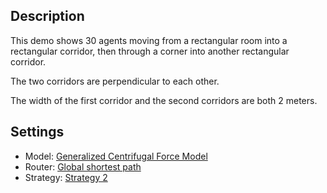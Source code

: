 ## Description
This demo shows 30 agents moving from a rectangular room into a rectangular corridor, then through a corner into another rectangular corridor.

The two corridors are perpendicular to each other.

The width of the first corridor and the second corridors are both 2 meters.

## Settings
- Model: [Generalized Centrifugal Force Model](http://www.jupedsim.org/jpscore_operativ.html#generalized-centrifugal-force-model)
- Router: [Global shortest path](http://www.jupedsim.org/jpscore_routing.html#global-shortest-path)
- Strategy: [Strategy 2](http://www.jupedsim.org/jpscore_direction.html#strategy-2)